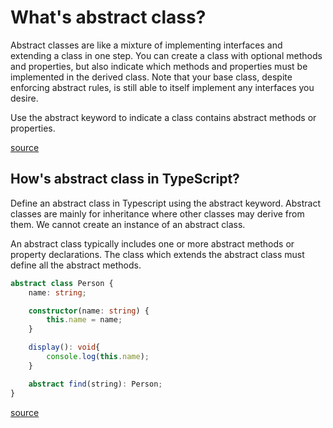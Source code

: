 # What's abstract class?

Abstract classes are like a mixture of implementing interfaces and extending a class in one step. You can create a class with optional methods and properties, but also indicate which methods and properties must be implemented in the derived class. Note that your base class, despite enforcing abstract rules, is still able to itself implement any interfaces you desire.

Use the abstract keyword to indicate a class contains abstract methods or properties.

[source](https://sbcode.net/typescript/abstract_classes/)

## How's abstract class in TypeScript?

Define an abstract class in Typescript using the abstract keyword. Abstract classes are mainly for inheritance where other classes may derive from them. We cannot create an instance of an abstract class.

An abstract class typically includes one or more abstract methods or property declarations. The class which extends the abstract class must define all the abstract methods.

``` TypeScript
abstract class Person {
    name: string;

    constructor(name: string) {
        this.name = name;
    }

    display(): void{
        console.log(this.name);
    }

    abstract find(string): Person;
}
```

[source](https://www.tutorialsteacher.com/typescript/abstract-class)
